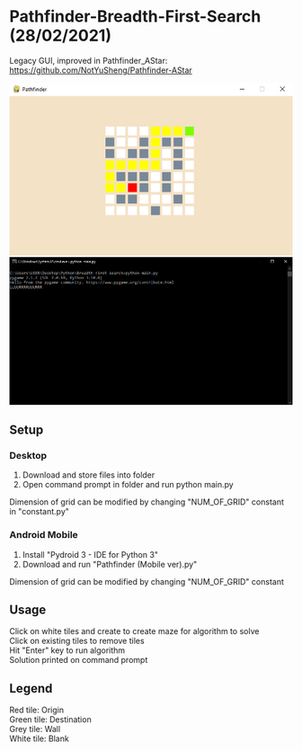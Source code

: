 # Pathfinder-Breadth-First-Search (28/02/2021)
Legacy GUI, improved in Pathfinder_AStar: https://github.com/NotYuSheng/Pathfinder-AStar

<p align="center">
  <img src="Pathfinder Sample Img.png"/>
  <img src="CMD output Sample.png"/>
</p>

## Setup
### Desktop
1. Download and store files into folder
2. Open command prompt in folder and run python main.py  

Dimension of grid can be modified by changing "NUM_OF_GRID" constant in "constant.py"

### Android Mobile
1. Install "Pydroid 3 - IDE for Python 3"  
2. Download and run "Pathfinder (Mobile ver).py"  

Dimension of grid can be modified by changing "NUM_OF_GRID" constant

## Usage
Click on white tiles and create to create maze for algorithm to solve  
Click on existing tiles to remove tiles   
Hit "Enter" key to run algorithm  
Solution printed on command prompt  

## Legend
Red tile: Origin  
Green tile: Destination  
Grey tile: Wall  
White tile: Blank
